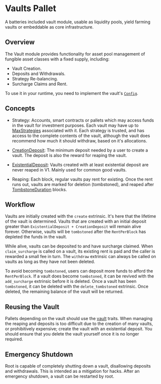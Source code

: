 # Vaults Pallet

A batteries included vault module, usable as liquidity pools, yield farming vaults or embeddable as core infrastructure.

## Overview

The Vault module provides functionality for asset pool management of fungible 
asset classes with a fixed supply, including:

* Vault Creation.
* Deposits and Withdrawals.
* Strategy Re-balancing.
* Surcharge Claims and Rent.

To use it in your runtime, you need to implement the vault's [`Config`](crate::Config).

## Concepts

* Strategy: Accounts, smart contracts or pallets which may access funds in the 
  vault for investment purposes. Each vault may have up to [MaxStrategies](Config::MaxStrategies) 
  associated with it. Each strategy is trusted, and has access to the complete 
  contents of the vault, although the vault does recommend how much it should 
  withdraw, based on it's allocations.

* [CreationDeposit](Config::CreationDeposit): The minimum deposit needed by a 
  user to create a vault. The deposit is also the reward for reaping the vault.

* [ExistentialDeposit](Config::ExistentialDeposit): Vaults created with at least 
  existential deposit are never reaped in V1. Mainly used for common good 
  vaults.

* Reaping: Each block, regular vaults pay rent for existing. Once the rent runs 
  out, vaults are marked for deletion (tombstoned), and reaped after 
  [TombstoneDuration](Config::TombstoneDuration) blocks. 

## Workflow

Vaults are initially created with the `create` extrinsic. It's here that the 
lifetime of the vault is determined. Vaults that are created with an initial 
deposit greater than `ExistentialDeposit + CreationDeposit` will remain alive 
forever. Otherwise, vaults will be `tombstoned` after the `RentPerBlock` has 
depleted the funds in the vault.

While alive, vaults can be deposited to and have surcharge claimed. When 
`claim_surcharge` is called on a vault, its existing rent is paid and the caller 
is rewarded a small fee in turn. The `withdraw` extrinsic can always be called 
on vaults as long as they have not been deleted.

To avoid becoming `tombstoned`, users can deposit more funds to afford the 
`RentPerBlock`. If a vault does become `tombstoned`, it can be revived with the 
`add_surcharge` extrinsic before it is deleted. Once a vault has been 
`tombstoned`, it can be deleted with the `delete_tombstoned` extrinsic. Once 
deleted, the remaining balance of the vault will be returned. 

## Reusing the Vault

Pallets depending on the vault should use the [vault](composable-traits::vault) 
traits. When managing the reaping and deposits is too difficult due to the 
creation of many vaults, or prohibitively expensive; create the vault with an 
existential deposit. You should ensure that you delete the vault yourself once 
it is no longer required.

## Emergency Shutdown

Root is capable of completely shutting down a vault, disallowing deposits and 
withdrawals. This is intended as a mitigation for hacks. After an emergency 
shutdown, a vault can be restarted by root.

